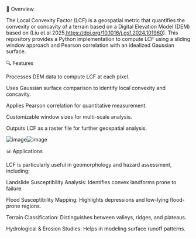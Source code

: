📌 Overview

The Local Convexity Factor (LCF) is a geospatial metric that quantifies the convexity or concavity of a terrain based on a Digital Elevation Model (DEM) based on (Liu et.al 2025,https://doi.org/10.1016/j.gsf.2024.101960). This repository provides a Python implementation to compute LCF using a sliding window approach and Pearson correlation with an idealized Gaussian surface.

🔍 Features

Processes DEM data to compute LCF at each pixel.

Uses Gaussian surface comparison to identify local convexity and concavity.

Applies Pearson correlation for quantitative measurement.

Customizable window sizes for multi-scale analysis.

Outputs LCF as a raster file for further geospatial analysis.

![image](https://github.com/user-attachments/assets/bc0a8b53-fd2b-4b0a-8d3f-d5a58e518c96)![image](https://github.com/user-attachments/assets/67e7383f-becb-44ca-a336-a1f2ef216e97)




📊 Applications

LCF is particularly useful in geomorphology and hazard assessment, including:

Landslide Susceptibility Analysis: Identifies convex landforms prone to failure.

Flood Susceptibility Mapping: Highlights depressions and low-lying flood-prone regions.

Terrain Classification: Distinguishes between valleys, ridges, and plateaus.

Hydrological & Erosion Studies: Helps in modeling surface runoff patterns.


